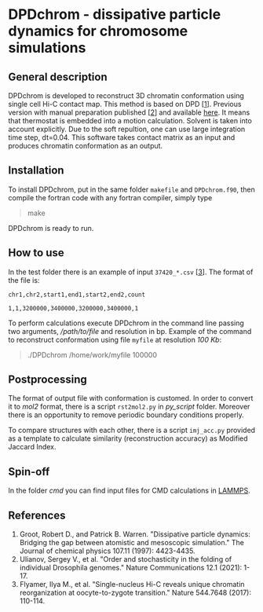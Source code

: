 # DPDchrom - dissipative particle dynamics for chromosome simulations

## General description

DPDchrom is developed to reconstruct 3D chromatin conformation using single cell Hi-C contact map. This method is based on DPD [[1](#references)]. Previous version with manual preparation published [[2](#references)] and available [here](https://github.com/polly-code/DPD_withRemovingBonds). It means that thermostat is embedded into a motion calculation. Solvent is taken into account explicitly. Due to the soft repultion, one can use large integration time step, dt=0.04. This software takes contact matrix as an input and produces chromatin conformation as an output.

## Installation

To install DPDchrom, put in the same folder `makefile` and `DPDchrom.f90`, then compile the fortran code with any fortran compiler, simply type 
> make

DPDchrom is ready to run.

## How to use

In the test folder there is an example of input `37420_*.csv` [[3](#references)]. The format of the file is: 

`chr1,chr2,start1,end1,start2,end2,count`

`1,1,3200000,3400000,3200000,3400000,1`

To perform calculations execute DPDchrom in the command line passing two arguments, _/path/to/file_ and resolution in bp. Example of the command to reconstruct conformation using file `myfile` at resolution _100 Kb_:

> ./DPDchrom /home/work/myfile 100000

## Postprocessing

The format of output file with conformation is customed. In order to convert it to _mol2_ format, there is a script `rst2mol2.py` in _py_script_ folder. Moreover there is an opportunity to remove periodic boundary conditions properly.

To compare structures with each other, there is a script `imj_acc.py` provided as a template to calculate similarity (reconstruction accuracy) as Modified Jaccard Index.

## Spin-off

In the folder _cmd_ you can find input files for CMD calculations in [LAMMPS](https://github.com/lammps/lammps).

## References

1. Groot, Robert D., and Patrick B. Warren. "Dissipative particle dynamics: Bridging the gap between atomistic and mesoscopic simulation." The Journal of chemical physics 107.11 (1997): 4423-4435.
2. Ulianov, Sergey V., et al. "Order and stochasticity in the folding of individual Drosophila genomes." Nature Communications 12.1 (2021): 1-17.
3. Flyamer, Ilya M., et al. "Single-nucleus Hi-C reveals unique chromatin reorganization at oocyte-to-zygote transition." Nature 544.7648 (2017): 110-114.
